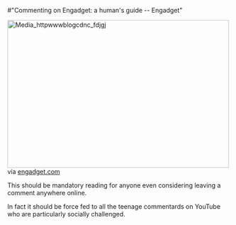 #"Commenting on Engadget: a human's guide -- Engadget"


 <div class="posterous_bookmarklet_entry">
 <div class='p_embed p_image_embed'>
<a href="http://getfile0.posterous.com/getfile/files.posterous.com/conoroneill/dHGgIxAxbkuaFghACcAlqudevGgIvuBzHuErJEirIruydmtepdHiBCAgagyg/media_httpwwwblogcdnc_fDjgJ.jpg.scaled1000.jpg"><img alt="Media_httpwwwblogcdnc_fdjgj" height="334" src="http://getfile3.posterous.com/getfile/files.posterous.com/conoroneill/dHGgIxAxbkuaFghACcAlqudevGgIvuBzHuErJEirIruydmtepdHiBCAgagyg/media_httpwwwblogcdnc_fDjgJ.jpg.scaled500.jpg" width="500" /></a>
</div>
<div class="posterous_quote_citation">via <a href="http://www.engadget.com/2010/02/04/commenting-on-engadget-a-humans-guide/">engadget.com</a></div>
 <p>This should be mandatory reading for anyone even considering leaving a comment anywhere online. 
</p><p>In fact it should be force fed to all the teenage commentards on YouTube who are particularly socially challenged.</p></div>
 